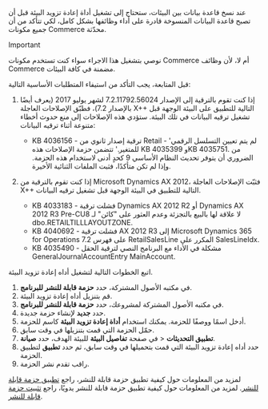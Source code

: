 عند نسخ قاعدة بيانات بين البيئات، ستحتاج إلى تشغيل أداة إعادة تزويد البيئة قبل أن تصبح قاعدة البيانات المنسوخة قادرة على أداء وظائفها بشكل كامل، لكي تتأكد من أن جميع مكونات Commerce محدّثة.

> [!IMPORTANT]
> نوصي بتشغيل هذا الاجراء سواء كنت تستخدم مكونات Commerce أم لا، لأن وظائف Commerce مضمنة في كافة البيئات. 

قبل المتابعة، يجب التأكد من استيفاء المتطلبات الأساسية التالية:
1. إذا كنت تقوم بالترقية إلى الإصدار 7.2.11792.56024 لشهر يوليو 2017 (يعرف أيضًا بالإصدار 7.2)، فطبّق الإصلاحات العاجلة X++ التالية للتطبيق على البيئة الوجهة قبل تشغيل ترقيه البيانات في تلك البيئة. ستؤدي هذه الإصلاحات إلى منع حدوث أخطاء متنوعة أثناء ترقيه البيانات:

    - KB 4036156 - ترقية إصدار ثانوي من Retail - '‏‫لم يتم تعيين التسلسل الرقمي للمتغير.‬' تتضمن حزمة الإصلاحات هذه KB 4035399 وKB 4035751. من الضروري أن يتوفر تحديث النظام الأساسي 9 كحدٍ أدنى لاستخدام هذه الحزمة. وإذا لم تكن متأكدًا، فثبت الملفات الثنائية الأخيرة.
    
2. إذا كنت تقوم بالترقية من Microsoft Dynamics AX 2012، فثبّت الإصلاحات العاجلة X++ التالية للتطبيق في البيئة الوجهة قبل تشغيل ترقيه البيانات.
    - KB 4033183 - فشلت ترقية Dynamics AX 2012 R2 أو Dynamics AX 2012 R3 Pre-CU8 لا علاقة لها بالبيع بالتجزئة وعدم العثور على "كائن" لـ dbo.RETAILTILLLAYOUTZONE.
    - KB 4040692 - فشلت ترقية AX 2012 R3 إلى Microsoft Dynamics 365 for Operations 7.2 على فهرس RetailSalesLine المكرر على SalesLineIdx.
    - KB 4035490 - مشكلة في الأداء مع البرنامج النصي لترقية الحقل GeneralJournalAccountEntry MainAccount.


اتبع الخطوات التالية لتشغيل أداه إعادة تزويد البيئة.

1. في مكتبه الأصول المشتركة، حدد **حزمة قابلة للنشر للبرنامج‬**.
2. قم بتنزيل أداه إعادة تزويد البيئة.
3. في مكتبه الأصول المشتركة لمشروعك، حدد **حزمة قابلة للنشر للبرنامج‬**.
4. حدد **جديد** لإنشاء حزمة جديدة.
5. أدخل اسمًا ووصفًا للحزمة. يمكنك استخدام **أداة إعادة تزويد البيئة** كاسم للحزمة.
6. حمّل الحزمة التي قمت بتنزيلها في وقت سابق.
7. في صفحة **تفاصيل البيئة** للبيئة الهدف، حدد **صيانة‏‎‏‎** > **تطبيق التحديثات**.
8. حدد أداه إعادة تزويد البيئة التي قمت بتحميلها في وقت سابق، ثم حدد **تطبيق** لتطبيق الحزمة.
9. راقب تقدم نشر الحزمة. 

لمزيد من المعلومات حول كيفية تطبيق حزمة قابلة للنشر، راجع [تطبيق حزمة قابلة للنشر](../deployment/create-apply-deployable-package.md). لمزيد من المعلومات حول كيفية تطبيق حزمة قابلة للنشر يدويًا، راجع [تثبيت حزمة قابلة للنشر](../deployment/install-deployable-package.md).
